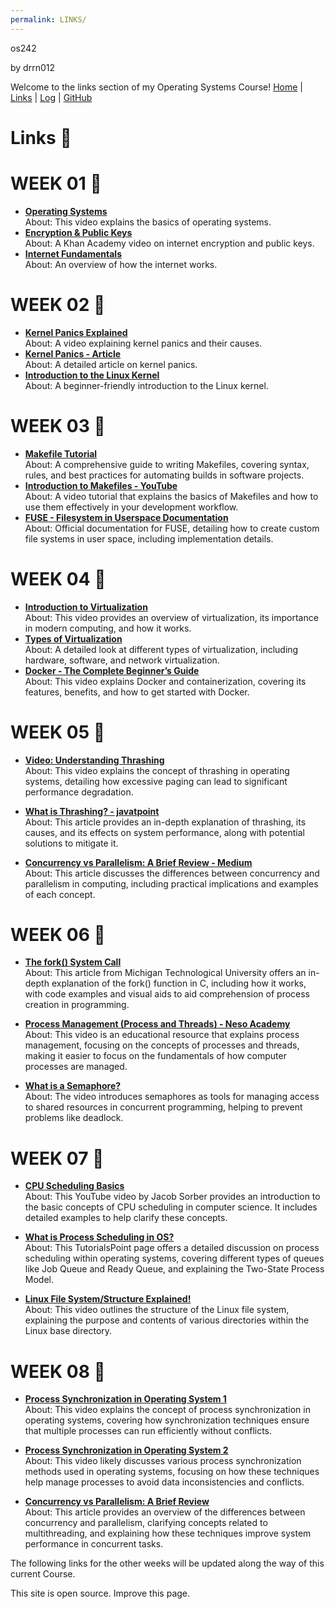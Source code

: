 ```yaml
---
permalink: LINKS/
---
```

os242

by drrn012

Welcome to the links section of my Operating Systems Course! [Home](https://yourhomeurl.com) | [Links](https://yourlinksurl.com) | [Log](https://github.com/drrn012/os241/TXT/mylog.txt) | [GitHub](https://github.com/drrn012/os242)

# Links 🔗

# WEEK 01 🚩
- **[Operating Systems](https://www.youtube.com/watch?v=bgBWp9EIlMM)**  
  About: This video explains the basics of operating systems.
- **[Encryption & Public Keys](https://www.khanacademy.org/computing/code-org/computers-and-the-internet/internet-works/v/the-internet-encrypt)**  
  About: A Khan Academy video on internet encryption and public keys.
- **[Internet Fundamentals](https://youtu.be/mQP0wqNT_DI?si=OMeU8yhdYTQdfnUp)**  
  About: An overview of how the internet works.

# WEEK 02 🚩
- **[Kernel Panics Explained](https://youtu.be/fvN98a_7AT4?si=FN0TtuZA7KHgCNM9)**  
  About: A video explaining kernel panics and their causes.
- **[Kernel Panics - Article](https://www.makeuseof.com/tag/dont-panic-everything-you-need-to-know-about-kernel-panics/)**  
  About: A detailed article on kernel panics.
- **[Introduction to the Linux Kernel](https://www.youtube.com/watch?v=wBp0Rb-ZJak)**  
  About: A beginner-friendly introduction to the Linux kernel.

# WEEK 03 🚩
- **[Makefile Tutorial](https://makefiletutorial.com)**  
  About: A comprehensive guide to writing Makefiles, covering syntax, rules, and best practices for automating builds in software projects.
- **[Introduction to Makefiles - YouTube](https://www.youtube.com/watch?v=F-a_BBAGfkE)**  
  About: A video tutorial that explains the basics of Makefiles and how to use them effectively in your development workflow.
- **[FUSE - Filesystem in Userspace Documentation](https://www.kernel.org/doc/html/latest/filesystems/fuse.html)**  
  About: Official documentation for FUSE, detailing how to create custom file systems in user space, including implementation details.

# WEEK 04 🚩
- **[Introduction to Virtualization](https://www.youtube.com/watch?v=f2i0CnUOniA?si=25NrFo8aG3WhUeD-)**  
  About: This video provides an overview of virtualization, its importance in modern computing, and how it works.
- **[Types of Virtualization](https://www.youtube.com/watch?v=p9yZNLeOj4s)**  
  About: A detailed look at different types of virtualization, including hardware, software, and network virtualization.
- **[Docker - The Complete Beginner’s Guide](https://www.youtube.com/watch?v=F-a_BBAGfkE?si=Ao7QWAHwqAm9MpnS)**  
  About: This video explains Docker and containerization, covering its features, benefits, and how to get started with Docker.

# WEEK 05 🚩
- **[Video: Understanding Thrashing](https://youtu.be/2quKyPnUShQ?si=1dbEtRdRszZlear2)**  
  About: This video explains the concept of thrashing in operating systems, detailing how excessive paging can lead to significant performance degradation.

- **[What is Thrashing? - javatpoint](https://www.javatpoint.com/what-is-thrash#:~:text=Thrashing%20is%20when%20the%20page,to%20be%20reduced%20or%20negligible.)**  
  About: This article provides an in-depth explanation of thrashing, its causes, and its effects on system performance, along with potential solutions to mitigate it.

- **[Concurrency vs Parallelism: A Brief Review - Medium](https://medium.com/@itIsMadhavan/concurrency-vs-parallelism-a-brief-review-b337c8dac350)**  
  About: This article discusses the differences between concurrency and parallelism in computing, including practical implications and examples of each concept.

# WEEK 06 🚩
- **[The fork() System Call](https://www.csl.mtu.edu/cs4411.ck/www/NOTES/process/fork/create.html)**  
  About: This article from Michigan Technological University offers an in-depth explanation of the fork() function in C, including how it works, with code examples and visual aids to aid comprehension of process creation in programming.

- **[Process Management (Process and Threads) - Neso Academy](https://youtu.be/OrM7nZcxXZU)**  
  About: This video is an educational resource that explains process management, focusing on the concepts of processes and threads, making it easier to focus on the fundamentals of how computer processes are managed.

- **[What is a Semaphore?](https://www.youtube.com/watch?v=ukM_zzrIeXs)**  
  About: The video introduces semaphores as tools for managing access to shared resources in concurrent programming, helping to prevent problems like deadlock.


# WEEK 07 🚩
- **[CPU Scheduling Basics](https://youtu.be/Jkmy2YLUbUY?si=oEuc10rtpRS6xa3-)**  
  About: This YouTube video by Jacob Sorber provides an introduction to the basic concepts of CPU scheduling in computer science. It includes detailed examples to help clarify these concepts.

- **[What is Process Scheduling in OS?](https://www.tutorialspoint.com/operating_system/os_process_scheduling.htm#:~:text=Definition,of%20a%20Multiprogramming%20operating%20systems)**  
  About: This TutorialsPoint page offers a detailed discussion on process scheduling within operating systems, covering different types of queues like Job Queue and Ready Queue, and explaining the Two-State Process Model.

- **[Linux File System/Structure Explained!](https://www.youtube.com/watch?v=HbgzrKJvDRw)**  
  About: This video outlines the structure of the Linux file system, explaining the purpose and contents of various directories within the Linux base directory.


# WEEK 08 🚩
- **[Process Synchronization in Operating System 1](https://youtu.be/vMdPHpPiy4Q)**  
  About: This video explains the concept of process synchronization in operating systems, covering how synchronization techniques ensure that multiple processes can run efficiently without conflicts.

- **[Process Synchronization in Operating System 2](https://www.youtube.com/watch?v=9Uw1HXy8f7w)**  
  About: This video likely discusses various process synchronization methods used in operating systems, focusing on how these techniques help manage processes to avoid data inconsistencies and conflicts.

- **[Concurrency vs Parallelism: A Brief Review](https://medium.com/@itIsMadhavan/concurrency-vs-parallelism-a-brief-review-b337c8dac350)**  
  About: This article provides an overview of the differences between concurrency and parallelism, clarifying concepts related to multithreading, and explaining how these techniques improve system performance in concurrent tasks.

The following links for the other weeks will be updated along the way of this current Course.

This site is open source. Improve this page.
